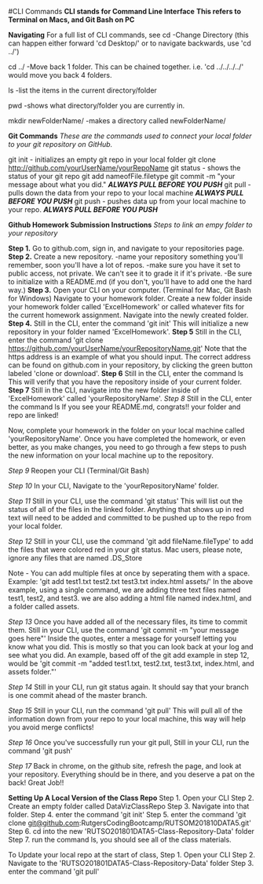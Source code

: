 #CLI Commands
**CLI stands for Command Line Interface**
**This refers to Terminal on Macs, and Git Bash on PC**

**Navigating**
For a full list of CLI commands, see 
cd  -Change Directory (this can happen either forward 'cd Desktop/' or to navigate backwards, use 'cd ../')  

cd ../  -Move back 1 folder. This can be chained together. i.e. 'cd ../../../../' would move you back 4 folders.  

ls  -list the items in the current directory/folder  

pwd  -shows what directory/folder you are currently in.  

mkdir newFolderName/ -makes a directory called newFolderName/  

**Git Commands**
*These are the commands used to connect your local folder to your git repository on GitHub.*

git init - initializes an empty git repo in your local folder
git clone http://github.com/yourUserName/yourRepoName
git status - shows the status of your git repo
git add nameofFile.filetype
git commit -m "your message about what you did." 
***********ALWAYS PULL BEFORE YOU PUSH***********
git pull - pulls down the data from your repo to your local machine
***********ALWAYS PULL BEFORE YOU PUSH***********
git push - pushes data up from your local machine to your repo.
***********ALWAYS PULL BEFORE YOU PUSH***********



**Github Homework Submission Instructions**
*Steps to link an empy folder to your repository*

**Step 1.** 
Go to github.com, sign in, and navigate to your repositories page.
**Step 2.** 
Create a new repository.
-name your repository something you'll remember, soon you'll have a lot of repos.
-make sure you have it set to public access, not private. We can't see it to grade it if it's private.
-Be sure to initialize with a README.md (if you don't, you'll have to add one the hard way.)
**Step 3.** 
Open your CLI on your computer. (Terminal for Mac, Git Bash for Windows)
Navigate to your homework folder.
Create a new folder inside your homework folder called 'ExcelHomework' or called whatever fits for the current homework assignment.
Navigate into the newly created folder.
**Step 4.**
Still in the CLI, enter the command 'git init'
This will initialize a new repository in your folder named 'ExcelHomework'.
**Step 5**
Still in the CLI, enter the command 'git clone https://github.com/yourUserName/yourRepositoryName.git'
Note that the https address is an example of what you should input. The correct address can be found on github.com in your repository, by clicking the green button labeled 'clone or download'.
**Step 6**
Still in the CLI, enter the command ls
This will verify that you have the repository inside of your current folder.
**Step 7**
Still in the CLI, navigate into the new folder inside of 'ExcelHomework' called 'yourRepositoryName'.
*Step 8*
Still in the CLI, enter the command ls
If you see your README.md, congrats!! your folder and repo are linked!


Now, complete your homework in the folder on your local machine called 'yourRepositoryName'. 
Once you have completed the homework, or even better, as you make changes, you need to go through a few steps to push the new information on your local machine up to the repository.

*Step 9*
Reopen your CLI (Terminal/Git Bash)

*Step 10*
In your CLI, Navigate to the 'yourRepositoryName' folder.

*Step 11*
Still in your CLI, use the command 'git status'
This will list out the status of all of the files in the linked folder. Anything that shows up in red text will need to be added and committed to be pushed up to the repo from your local folder.

*Step 12*
Still in your CLI, use the command 'git add fileName.fileType' to add the files that were colored red in your git status. Mac users, please note, ignore any files that are named .DS_Store 

Note - You can add multiple files at once by seperating them with a space.
Example: 'git add test1.txt test2.txt test3.txt index.html assets/'
In the above example, using a single command, we are adding three text files named test1, test2, and test3. we are also adding a html file named index.html, and a folder called assets.

*Step 13*
Once you have added all of the necessary files, its time to commit them.
Still in your CLI, use the command 'git commit -m "your message goes here"'
Inside the quotes, enter a message for yourself letting you know what you did. 
This is mostly so that you can look back at your log and see what you did.
An example, based off of the git add example in step 12, would be
'git commit -m "added test1.txt, test2.txt, test3.txt, index.html, and assets folder."'

*Step 14*
Still in your CLI, run git status again. 
It should say that your branch is one commit ahead of the master branch.

*Step 15*
Still in your CLI, run the command 'git pull'
This will pull all of the information down from your repo to your local machine, this way will help you avoid merge conflicts!

*Step 16*
Once you've successfully run your git pull, 
Still in your CLI, run the command 'git push'

*Step 17*
Back in chrome, on the github site, refresh the page, and look at your repository. 
Everything should be in there, and you deserve a pat on the back! Great Job!!

**Setting Up A Local Version of the Class Repo**
Step 1. Open your CLI
Step 2. Create an empty folder called DataVizClassRepo
Step 3. Navigate into that folder.
Step 4. enter the command 'git init'
Step 5. enter the command 'git clone git@github.com:RutgersCodingBootcamp/RUTSOM201810DATA5.git'
Step 6. cd into the new 'RUTSO201801DATA5-Class-Repository-Data' folder
Step 7. run the command ls, you should see all of the class materials.

To Update your local repo at the start of class, 
Step 1. Open your CLI
Step 2. Navigate to the 'RUTSO201801DATA5-Class-Repository-Data' folder
Step 3. enter the command 'git pull'



